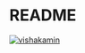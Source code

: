 # README

[![vishakamin](https://circleci.com/gh/vishakamin/polly.svg?style=svg)](https://app.circleci.com/pipelines/github/VishakAmin)
